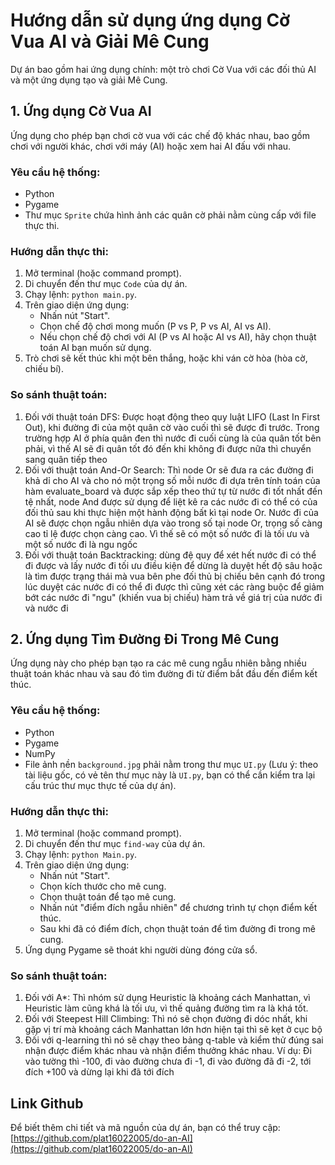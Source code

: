 # Hướng dẫn sử dụng ứng dụng Cờ Vua AI và Giải Mê Cung

Dự án bao gồm hai ứng dụng chính: một trò chơi Cờ Vua với các đối thủ AI và một ứng dụng tạo và giải Mê Cung.

## 1. Ứng dụng Cờ Vua AI

Ứng dụng cho phép bạn chơi cờ vua với các chế độ khác nhau, bao gồm chơi với người khác, chơi với máy (AI) hoặc xem hai AI đấu với nhau.

### Yêu cầu hệ thống:
* Python
* Pygame
* Thư mục `Sprite` chứa hình ảnh các quân cờ phải nằm cùng cấp với file thực thi.

### Hướng dẫn thực thi:
1.  Mở terminal (hoặc command prompt).
2.  Di chuyển đến thư mục `Code` của dự án.
3.  Chạy lệnh: `python main.py`.
4.  Trên giao diện ứng dụng:
    * Nhấn nút "Start".
    * Chọn chế độ chơi mong muốn (P vs P, P vs AI, AI vs AI).
    * Nếu chọn chế độ chơi với AI (P vs AI hoặc AI vs AI), hãy chọn thuật toán AI bạn muốn sử dụng.
5.  Trò chơi sẽ kết thúc khi một bên thắng, hoặc khi ván cờ hòa (hòa cờ, chiếu bí).
### So sánh thuật toán:
1. Đối với thuật toán DFS: Được hoạt động theo quy luật LIFO (Last In First Out), khi đường đi của một quân cờ vào cuối thì sẽ được đi trước. Trong trường hợp AI ở phía quân đen thì nước đi cuối cùng là của quân tốt bên phải, vì thế AI sẽ đi quân tốt đó đến khi không đi được nữa thì chuyển sang quân tiếp theo
2. Đối với thuật toán And-Or Search: Thì node Or sẽ đưa ra các đường đi khả dỉ cho AI và cho nó một trọng số mỗi nước đi dựa trên tính toán của hàm evaluate_board và được sắp xếp theo thứ tự từ nước đi tốt nhất đến tệ nhất, node And được sử dụng để liệt kê ra các nước đi có thể có của đối thủ sau khi thực hiện một hành động bất kì tại node Or. Nước đi của AI sẽ được chọn ngẫu nhiên dựa vào trong số tại node Or, trọng số càng cao tỉ lệ được chọn càng cao. Vì thế sẽ có một số nước đi là tối ưu và một số nước đi là ngu ngốc
3. Đối với thuật toán Backtracking: dùng đệ quy để xét hết nước đi có thể đi được và lấy nước đi tối ưu điều kiện để dừng là duyệt hết độ sâu hoặc là tìm được trạng thái mà vua bên phe đối thủ bị chiếu bên cạnh đó trong lúc duyệt các nước đi có thể đi được thì cũng xét các ràng buộc để giảm bớt các nước đi "ngu" (khiến vua bị chiếu) hàm trả về giá trị của nước đi và nước đi

## 2. Ứng dụng Tìm Đường Đi Trong Mê Cung

Ứng dụng này cho phép bạn tạo ra các mê cung ngẫu nhiên bằng nhiều thuật toán khác nhau và sau đó tìm đường đi từ điểm bắt đầu đến điểm kết thúc.

### Yêu cầu hệ thống:
* Python
* Pygame
* NumPy
* File ảnh nền `background.jpg` phải nằm trong thư mục `UI.py` (Lưu ý: theo tài liệu gốc, có vẻ tên thư mục này là `UI.py`, bạn có thể cần kiểm tra lại cấu trúc thư mục thực tế của dự án).

### Hướng dẫn thực thi:
1.  Mở terminal (hoặc command prompt).
2.  Di chuyển đến thư mục `find-way` của dự án.
3.  Chạy lệnh: `python Main.py`.
4.  Trên giao diện ứng dụng:
    * Nhấn nút "Start".
    * Chọn kích thước cho mê cung.
    * Chọn thuật toán để tạo mê cung.
    * Nhấn nút "điểm đích ngẫu nhiên" để chương trình tự chọn điểm kết thúc.
    * Sau khi đã có điểm đích, chọn thuật toán để tìm đường đi trong mê cung.
5.  Ứng dụng Pygame sẽ thoát khi người dùng đóng cửa sổ.
### So sánh thuật toán:
1. Đối với A*: Thì nhóm sử dụng Heuristic là khoảng cách Manhattan, vì Heuristic làm cũng khá là tối ưu, vì thế quảng đường tìm ra là khá tốt.
2. Đối với Steepest Hill Climbing: Thì nó sẽ chọn đường đi dóc nhất, khi gặp vị trí mà khoảng cách Manhattan lớn hơn hiện tại thì sẽ kẹt ở cục bộ
3. Đối với q-learning thì nó sẽ chạy theo bảng q-table và kiểm thử đúng sai nhận được điểm khác nhau và nhận điểm thưởng khác nhau. Ví dụ: Đi vào tường thì -100, đi vào đường chưa đi -1, đi vào đường đã đi -2, tới đích +100 và dừng lại khi đã tới đích
## Link Github
Để biết thêm chi tiết và mã nguồn của dự án, bạn có thể truy cập:
[https://github.com/plat16022005/do-an-AI](https://github.com/plat16022005/do-an-AI)
